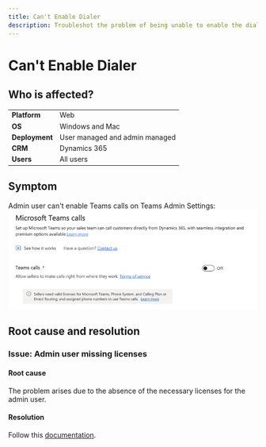 ```yaml
---
title: Can't Enable Dialer
description: Troubleshot the problem of being unable to enable the dialer.
---
```


# Can't Enable Dialer
## Who is affected?
|                |                                 |
|----------------|---------------------------------|
| **Platform**   | Web                             |
| **OS**         | Windows and Mac                 |
| **Deployment** | User managed and admin managed  |
| **CRM**        | Dynamics 365                    |
| **Users**      | All users                       |


## Symptom
Admin user can't enable Teams calls on Teams Admin Settings:  
![Teams admin settings](media/cannot-enable-dialer/teams-admin-settings.png)

## Root cause and resolution
### Issue: Admin user missing licenses

#### Root cause
The problem arises due to the absence of the necessary licenses for the admin user.

#### Resolution
Follow this [documentation](https://learn.microsoft.com/MicrosoftTeams/setting-up-your-phone-system).